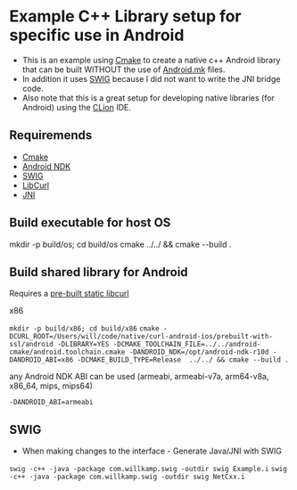 # Example C++ Library setup for specific use in Android
* This is an example using [Cmake](https://cmake.org/) to create a native c++ Android library that can be built WITHOUT the use of [Android.mk](http://developer.android.com/ndk/guides/android_mk.html) files.
* In addition it uses [SWIG](http://www.swig.org/) because I did not want to write the JNI bridge code.
* Also note that this is a great setup for developing native libraries (for Android) using the [CLion](https://www.jetbrains.com/clion/) IDE.

## Requiremends
* [Cmake](https://cmake.org/)
* [Android NDK](http://developer.android.com/ndk/index.html)
* [SWIG](http://www.swig.org/)
* [LibCurl](http://curl.haxx.se/)
* [JNI](http://docs.oracle.com/javase/7/docs/technotes/guides/jni/spec/jniTOC.html)

## Build executable for host OS
mkdir -p build/os; cd build/os
cmake ../../ && cmake --build .

## Build shared library for Android

Requires a [pre-built static libcurl]( https://github.com/manimaul/curl-android-ios/tree/master/prebuilt-with-ssl/android)

x86

``mkdir -p build/x86; cd build/x86``
``cmake -DCURL_ROOT=/Users/will/code/native/curl-android-ios/prebuilt-with-ssl/android -DLIBRARY=YES -DCMAKE_TOOLCHAIN_FILE=../../android-cmake/android.toolchain.cmake -DANDROID_NDK=/opt/android-ndk-r10d -DANDROID_ABI=x86 -DCMAKE_BUILD_TYPE=Release  ../../ && cmake --build . ``

any Android NDK ABI can be used (armeabi, armeabi-v7a, arm64-v8a, x86_64, mips, mips64)

``-DANDROID_ABI=armeabi``

## SWIG
* When making changes to the interface - Generate Java/JNI with SWIG

``swig -c++ -java -package com.willkamp.swig -outdir swig Example.i``
``swig -c++ -java -package com.willkamp.swig -outdir swig NetCxx.i``

